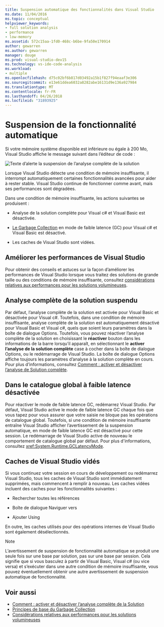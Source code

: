 ```yaml
---
title: Suspension automatique des fonctionnalités dans Visual Studio
ms.date: 11/04/2016
ms.topic: conceptual
helpviewer_keywords:
- full solution analysis
- performance
- low-memory
ms.assetid: 572c15aa-1fd0-468c-b6be-9fa50e170914
author: gewarren
ms.author: gewarren
manager: douge
ms.prod: visual-studio-dev15
ms.technology: vs-ide-code-analysis
ms.workload:
- multiple
ms.openlocfilehash: d75c02bf6b817d03492a15b1f827f94eaaf3e306
ms.sourcegitcommit: e13e61ddea6032a8282abe16131d9e136a927984
ms.translationtype: MT
ms.contentlocale: fr-FR
ms.lasthandoff: 04/26/2018
ms.locfileid: "31893925"
---
```

# <a name="automatic-feature-suspension"></a>Suspension de la fonctionnalité automatique

Si votre mémoire système disponible est inférieure ou égale à 200 Mo, Visual Studio affiche le message suivant dans l’éditeur de code :

![Texte d’alerte la suspension de l’analyse complète de la solution](../code-quality/media/fsa_alert.png)

Lorsque Visual Studio détecte une condition de mémoire insuffisante, il interrompt automatiquement certaines fonctionnalités avancées pour aider à rester stable. Visual Studio continue de fonctionner comme avant, mais ses performances sont dégradées.

Dans une condition de mémoire insuffisante, les actions suivantes se produisent :

- Analyse de la solution complète pour Visual c# et Visual Basic est désactivée.

- [Le Garbage Collection](/dotnet/standard/garbage-collection/index) en mode de faible latence (GC) pour Visual c# et Visual Basic est désactivé.

- Les caches de Visual Studio sont vidées.

## <a name="improve-visual-studio-performance"></a>Améliorer les performances de Visual Studio

Pour obtenir des conseils et astuces sur la façon d’améliorer les performances de Visual Studio lorsque vous traitez des solutions de grande taille ou des conditions de mémoire insuffisante, consultez [considérations relatives aux performances pour les solutions volumineuses](https://github.com/dotnet/roslyn/wiki/Performance-considerations-for-large-solutions).

## <a name="full-solution-analysis-suspended"></a>Analyse complète de la solution suspendu

Par défaut, l’analyse complète de la solution est activée pour Visual Basic et désactivée pour Visual c#. Toutefois, dans une condition de mémoire insuffisante, analyse complète de la solution est automatiquement désactivé pour Visual Basic et Visual c#, quels que soient leurs paramètres dans la boîte de dialogue Options. Toutefois, vous pouvez réactiver l’analyse complète de la solution en choisissant le **réactiver** bouton dans les informations de la barre lorsqu’il apparaît, en sélectionnant le **activer l’analyse de la solution complète** case à cocher dans la boîte de dialogue Options, ou le redémarrage de Visual Studio. La boîte de dialogue Options affiche toujours les paramètres d’analyse à la solution complète en cours. Pour plus d’informations, consultez [Comment : activer et désactiver l’analyse de Solution complète](../code-quality/how-to-enable-and-disable-full-solution-analysis-for-managed-code.md).

## <a name="gc-low-latency-disabled"></a>Dans le catalogue global à faible latence désactivée

Pour réactiver le mode de faible latence GC, redémarrez Visual Studio. Par défaut, Visual Studio active le mode de faible latence GC chaque fois que vous tapez pour vous assurer que votre saisie ne bloque pas les opérations de catalogue global. Toutefois, si une condition de mémoire insuffisante entraîne Visual Studio afficher l’avertissement de la suspension automatique, en mode de faible latence GC est désactivé pour cette session. Le redémarrage de Visual Studio active de nouveau le comportement de catalogue global par défaut. Pour plus d'informations, consultez <xref:System.Runtime.GCLatencyMode>.

## <a name="visual-studio-caches-flushed"></a>Caches de Visual Studio vidés

Si vous continuez votre session en cours de développement ou redémarrez Visual Studio, tous les caches de Visual Studio sont immédiatement supprimées, mais commencent à remplir à nouveau. Les caches vidées incluent des caches pour les fonctionnalités suivantes :

- Rechercher toutes les références

- Boîte de dialogue Naviguer vers

- Ajouter Using

En outre, les caches utilisés pour des opérations internes de Visual Studio sont également désélectionnés.

> [!NOTE]
> L’avertissement de suspension de fonctionnalité automatique se produit une seule fois sur une base par solution, pas sur une base par session. Cela signifie que si vous basculez à partir de Visual Basic, Visual c# (ou vice versa) et s’exécuter dans une autre condition de mémoire insuffisante, vous pouvez éventuellement obtenir une autre avertissement de suspension automatique de fonctionnalité.

## <a name="see-also"></a>Voir aussi

- [Comment : activer et désactiver l’analyse complète de la Solution](../code-quality/how-to-enable-and-disable-full-solution-analysis-for-managed-code.md)
- [Principes de base du Garbage Collection](/dotnet/standard/garbage-collection/fundamentals)
- [Considérations relatives aux performances pour les solutions volumineuses](https://github.com/dotnet/roslyn/wiki/Performance-considerations-for-large-solutions)